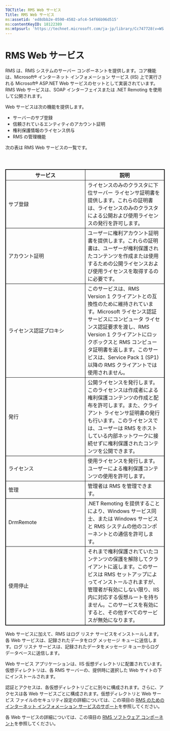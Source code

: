```yaml
---
TOCTitle: RMS Web サービス
Title: RMS Web サービス
ms:assetid: 'ed8dbb2e-0590-4502-afc4-54f66b96d515'
ms:contentKeyID: 18122389
ms:mtpsurl: 'https://technet.microsoft.com/ja-jp/library/Cc747728(v=WS.10)'
---
```


RMS Web サービス
================

RMS は、RMS システムのサーバー コンポーネントを提供します。コア機能は、Microsoft® インターネット インフォメーション サービス (IIS) 上で実行される Microsoft® ASP.NET Web サービスのセットとして実装されています。RMS Web サービスは、SOAP インターフェイスまたは .NET Remoting を使用して公開されます。

Web サービスは次の機能を提供します。

-   サーバーのサブ登録
-   信頼されているエンティティのアカウント証明
-   権利保護情報のライセンス供与
-   RMS の管理機能

次の表は RMS Web サービスの一覧です。

###  

 
<p> </p>
<table style="border:1px solid black;">
<colgroup>
<col width="50%" />
<col width="50%" />
</colgroup>
<thead>
<tr class="header">
<th style="border:1px solid black;" >サービス</th>
<th style="border:1px solid black;" >説明</th>
</tr>
</thead>
<tbody>
<tr class="odd">
<td style="border:1px solid black;">サブ登録</td>
<td style="border:1px solid black;">ライセンスのみのクラスタに下位サーバー ライセンサ証明書を提供します。これらの証明書は、ライセンスのみのクラスタによる公開および使用ライセンスの発行を許可します。</td>
</tr>
<tr class="even">
<td style="border:1px solid black;">アカウント証明</td>
<td style="border:1px solid black;">ユーザーに権利アカウント証明書を提供します。これらの証明書は、ユーザーが権利保護されたコンテンツを作成または使用するための公開ライセンスおよび使用ライセンスを取得するのに必要です。</td>
</tr>
<tr class="odd">
<td style="border:1px solid black;">ライセンス認証プロキシ</td>
<td style="border:1px solid black;">このサービスは、RMS Version 1 クライアントとの互換性のために維持されています。Microsoft ライセンス認証サービスにコンピュータ ライセンス認証要求を渡し、RMS Version 1 クライアントにロックボックスと RMS コンピュータ証明書を返します。このサービスは、Service Pack 1 (SP1) 以降の RMS クライアントでは使用されません。</td>
</tr>
<tr class="even">
<td style="border:1px solid black;">発行</td>
<td style="border:1px solid black;">公開ライセンスを発行します。このライセンスは作成者による権利保護コンテンツの作成と配布を許可します。また、クライアント ライセンサ証明書の発行も行います。このライセンスでは、ユーザーは RMS をホストしている内部ネットワークに接続せずに権利保護されたコンテンツを公開できます。</td>
</tr>
<tr class="odd">
<td style="border:1px solid black;">ライセンス</td>
<td style="border:1px solid black;">使用ライセンスを発行します。ユーザーによる権利保護コンテンツの使用を許可します。</td>
</tr>
<tr class="even">
<td style="border:1px solid black;">管理</td>
<td style="border:1px solid black;">管理者は RMS を管理できます。</td>
</tr>
<tr class="odd">
<td style="border:1px solid black;">DrmRemote</td>
<td style="border:1px solid black;">.NET Remoting を提供することにより、Windows サービス同士、または Windows サービスと RMS システムの他のコンポーネントとの通信を許可します。</td>
</tr>
<tr class="even">
<td style="border:1px solid black;">使用停止</td>
<td style="border:1px solid black;">それまで権利保護されていたコンテンツの保護を解除してクライアントに返します。このサービスは RMS セットアップによってインストールされますが、管理者が有効にしない限り、IIS 内に対応する仮想ルートを持ちません。このサービスを有効にすると、その他すべてのサービスが無効になります。</td>
</tr>
</tbody>
</table>
  
Web サービスに加えて、RMS はログ リスナ サービスをインストールします。各 Web サービスは、記録されたデータをログ メッセージ キューに送信します。ログ リスナ サービスは、記録されたデータをメッセージ キューからログ データベースに送信します。

  
Web サービス アプリケーションは、IIS 仮想ディレクトリに配置されています。仮想ディレクトリは、各 RMS サーバーの、提供時に選択した Web サイトの下にインストールされます。

  
認証とアクセスは、各仮想ディレクトリごとに別々に構成されます。さらに、アクセスは各 Web サービスごとに構成されます。仮想ディレクトリと Web サービス ファイルのセキュリティ設定の詳細については、この項目の [RMS のためのインターネット インフォメーション サービスのサポート](https://technet.microsoft.com/bd4dc69f-1e4e-4e95-9ae2-c925d8a14d4c)を参照してください。

  
各 Web サービスの詳細については、この項目の [RMS ソフトウェア コンポーネント](https://technet.microsoft.com/e38a840e-f390-48fd-8354-50108a64f5ca)を参照してください。
